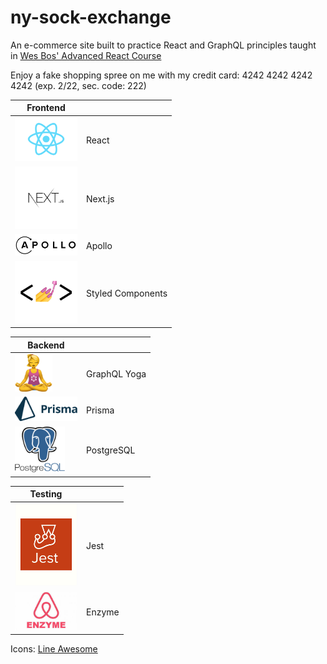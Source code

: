 # ny-sock-exchange

An e-commerce site built to practice React and GraphQL principles taught in [Wes Bos' Advanced React Course](https://advancedreact.com/)

Enjoy a fake shopping spree on me with my credit card: 4242 4242 4242 4242 (exp. 2/22, sec. code: 222)

| Frontend | |
| --- | --- |
| <img src="/frontend/static/icons/react.png" width="100">  | React |
| <img src="/frontend/static/icons/next.png" width="100"> | Next.js |
| <img src="/frontend/static/icons/apollo.png" width="100"> | Apollo |
| <img src="/frontend/static/icons/styled.png" width="100"> | Styled Components |

| Backend | |
| --- | --- |
| <img src="/frontend/static/icons/gql.png" width="60">  | GraphQL Yoga |
| <img src="/frontend/static/icons/prisma.svg" width="100"> | Prisma |
| <img src="/frontend/static/icons/postgre.png" width="80"> | PostgreSQL |

| Testing | |
| --- | --- |
| <img src="/frontend/static/icons/jest.png" width="100">  | Jest |
| <img src="/frontend/static/icons/enzyme.jpeg" width="100"> | Enzyme |


Icons: [Line Awesome](https://github.com/icons8/line-awesome)
